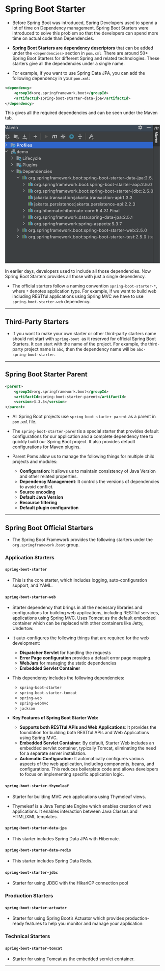 # Spring Boot Starter

- Before Spring Boot was introduced, Spring Developers used to spend a lot of time on Dependency management. Spring Boot Starters were introduced to solve this problem so that the developers can spend more time on actual code than Dependencies.

- **Spring Boot Starters are dependency descriptors** that can be added under the `<dependencies>` section in `pom.xml`. There are around 50+ Spring Boot Starters for different Spring and related technologies. These starters give all the dependencies under a single name.

- For example, if you want to use Spring Data JPA, you can add the following dependency in your `pom.xml`:

```xml
<dependency>
    <groupId>org.springframework.boot</groupId>
    <artifactId>spring-boot-starter-data-jpa</artifactId>
</dependency>
```
This gives all the required dependencies and can be seen under the Maven tab.

![Spring Boot Starter Data JPA](./imgs/SpringBoot_Starter_DataJPA.png)

In earlier days, developers used to include all those dependencies. Now Spring Boot Starters provides all those with just a single dependency.

- The official starters follow a naming convention `spring-boot-starter-*`, where `*` denotes application type. For example, if we want to build web including RESTful applications using Spring MVC we have to use `spring-boot-starter-web` dependency.

--------------------------------------------

## Third-Party Starters

- If you want to make your own starter or other third-party starters name should not start with `spring-boot `as it reserved for official Spring Boot Starters. It can start with the name of the project. For example, the third-party project name is `abc`, then the dependency name will be `abc-spring-boot-starter`.

--------------------------------------------

## Spring Boot Starter Parent
```xml
<parent>
    <groupId>org.springframework.boot</groupId>
    <artifactId>spring-boot-starter-parent</artifactId>
    <version>3.3.5</version>
</parent>
```

- All Spring Boot projects use `spring-boot-starter-parent` as a parent in `pom.xml` file.

- The `spring-boot-starter-parent`is a special starter that provides default configurations for our application and a complete dependency tree to quickly build our Spring Boot project. It also provides default configurations for Maven plugins.

- Parent Poms allow us to manage the following things for multiple child projects and modules:
    - **Configuration**: It allows us to maintain consistency of Java Version and other related properties.
    - **Dependency Management**: It controls the versions of dependencies to avoid conflict.
    - **Source encoding**
    - **Default Java Version**
    - **Resource filtering**
    - **Default plugin configuration**

--------------------------------------------

## Spring Boot Official Starters

- The Spring Boot Framework provides the following starters under the `org.springframework.boot` group.

### Application Starters

#### `spring-boot-starter`

- This is the core starter, which includes logging, auto-configuration support, and YAML.

#### `spring-boot-starter-web`

- Starter dependency that brings in all the necessary libraries and configurations for building web applications, including RESTful services, applications using Spring MVC. Uses Tomcat as the default embedded container which can be replaced with other containers like Jetty, Undertow.

- It auto-configures the following things that are required for the web development:
    - **Dispatcher Servlet** for handling the requests
    - **Error Page configuration** provides a default error page mapping.
    - **WebJars** for managing the static dependencies
    - **Embedded Servlet Container**

- This dependency includes the following dependencies:
    - `spring-boot-starter`
    - `spring-boot-starter-tomcat`
    - `spring-web`
    - `spring-webmvc`
    - `jackson`

- **Key Features of Spring Boot Starter Web:**
    - **Supports both RESTful APIs and Web Applications**: It provides the foundation for building both RESTful APIs and Web Applications using Spring MVC.
    - **Embedded Servlet Container**: By default, Starter Web includes an embedded servlet container, typically Tomcat, eliminating the need for a separate server installation.
    - **Automatic Configuration:**  It automatically configures various aspects of the web application, including components, beans, and configurations. This reduces boilerplate code and allows developers to focus on implementing specific application logic.

#### `spring-boot-starter-thymeleaf`

- Starter for building MVC web applications using Thymeleaf views.

- Thymeleaf is a Java Template Engine which enables creation of web applications. It enables interaction between Java Classes and HTML/XML templates.

#### `spring-boot-starter-data-jpa`

- This starter includes Spring Data JPA with Hibernate.

#### `spring-boot-starter-data-redis`

- This starter includes Spring Data Redis.

#### `spring-boot-starter-jdbc`

- Starter for using JDBC with the HikariCP connection pool

### Production Starters

#### `spring-boot-starter-actuator`

- Starter for using Spring Boot’s Actuator which provides production-ready features to help you monitor and manage your application

### Technical Starters

#### `spring-boot-starter-tomcat`

- Starter for using Tomcat as the embedded servlet container.

--------------------------------------------
